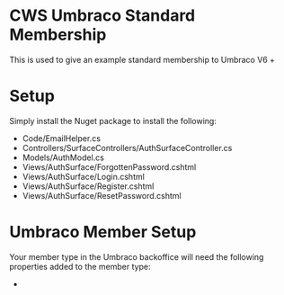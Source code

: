 CWS Umbraco Standard Membership
===========================
This is used to give an example standard membership to Umbraco V6 +


Setup
===========================
Simply install the Nuget package to install the following:

* Code/EmailHelper.cs
* Controllers/SurfaceControllers/AuthSurfaceController.cs
* Models/AuthModel.cs
* Views/AuthSurface/ForgottenPassword.cshtml
* Views/AuthSurface/Login.cshtml
* Views/AuthSurface/Register.cshtml
* Views/AuthSurface/ResetPassword.cshtml


Umbraco Member Setup
===========================
Your member type in the Umbraco backoffice will need the following properties added to the member type:

* 

